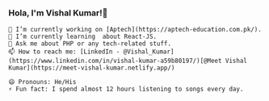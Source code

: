 
### Hola, I'm Vishal Kumar!👋
    🔭 I’m currently working on [Aptech](https://aptech-education.com.pk/).
    🌱 I’m currently learning  about React-JS.
    💬 Ask me about PHP or any tech-related stuff.
    📫 How to reach me: [LinkedIn - @Vishal_Kumar](https://www.linkedin.com/in/vishal-kumar-a59b80197/)[@Meet Vishal Kumar](https://meet-vishal-kumar.netlify.app/)

    😄 Pronouns: He/His
    ⚡ Fun fact: I spend almost 12 hours listening to songs every day.

<!---
👯 I’m looking to collaborate on Youtube. 
    🤔 I’m looking for help with VelocityX documentation.
old
- 👋 Hi, I’m @vishalkumar
- 👀 I’m interested in Web development
- 🌱 I’m Web developer

- 📫 How to reach me linkedin-https://www.linkedin.com/in/vishal-kumar-a59b80197/
--->
<!---
vishalkumar456/vishalkumar456 is a ✨ special ✨ repository because its `README.md` (this file) appears on your GitHub profile.
You can click the Preview link to take a look at your changes.
--->
